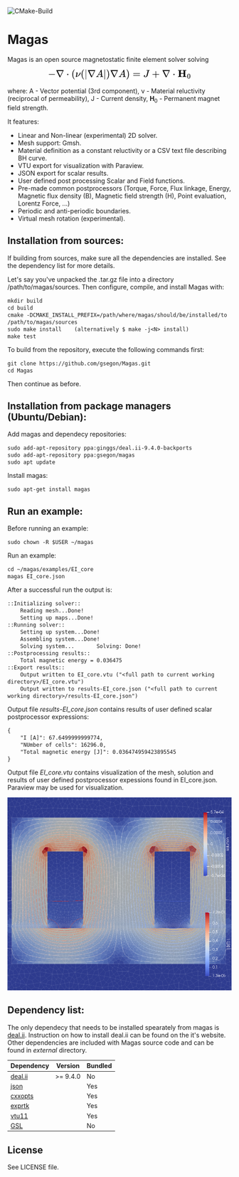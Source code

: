 ![CMake-Build](https://github.com/gsegon/solver/actions/workflows/cmake.yml/badge.svg?event=push)


Magas
=====

Magas is an open source magnetostatic finite element solver solving

<p align="center">
  <img src="doc/assets/2d_problem_equation.png" />
</p>

where:
A - Vector potential (3rd component), &nu; - Material reluctivity (reciprocal of permeability), J - Current density, **H**<sub>0</sub> - Permanent magnet field strength.

It features:
- Linear and Non-linear (experimental) 2D solver.
- Mesh support: Gmsh.
- Material definition as a constant reluctivity or a CSV text file describing BH curve.
- VTU export for visualization with Paraview.
- JSON export for scalar results.
- User defined post processing Scalar and Field functions.
- Pre-made common postprocessors (Torque, Force, Flux linkage, Energy, Magnetic flux density (B), Magnetic field strength (H), Point evaluation, Lorentz Force, ...)
- Periodic and anti-periodic boundaries.
- Virtual mesh rotation (experimental).

Installation from sources:
--------------------------
If building from sources, make sure all the dependencies are installed. See the dependency list for more details.


Let's say you've unpacked the .tar.gz file into a directory /path/to/magas/sources. 
Then configure, compile, and install Magas with:

    mkdir build
    cd build
    cmake -DCMAKE_INSTALL_PREFIX=/path/where/magas/should/be/installed/to /path/to/magas/sources
    sudo make install    (alternatively $ make -j<N> install)
    make test

To build from the repository, execute the following commands first:

    git clone https://github.com/gsegon/Magas.git
    cd Magas

Then continue as before.


Installation from package managers (Ubuntu/Debian):
-----------------------------------



Add magas and dependecy repositories:

    sudo add-apt-repository ppa:ginggs/deal.ii-9.4.0-backports
    sudo add-apt-repository ppa:gsegon/magas
    sudo apt update

Install magas:

    sudo apt-get install magas

    

Run an example:
--------------

Before running an example:

    sudo chown -R $USER ~/magas
    

Run an example:

    cd ~/magas/examples/EI_core
    magas EI_core.json

After a successful run the output is:

    ::Initializing solver::
        Reading mesh...Done!
        Setting up maps...Done!
    ::Running solver::
        Setting up system...Done!
        Assembling system...Done!
        Solving system...       Solving: Done!
    ::Postprocessing results::
        Total magnetic energy = 0.036475
    ::Export results::
        Output written to EI_core.vtu ("<full path to current working directory>/EI_core.vtu")
        Output written to results-EI_core.json ("<full path to current working directory>/results-EI_core.json")

Output file _results-EI_core.json_ contains results of user defined scalar postprocessor expressions:

    {
        "I [A]": 67.6499999999774,
        "NUmber of cells": 16296.0,
        "Total magnetic energy [J]": 0.036474959423895545
    }

Output file _EI_core.vtu_ contains visualization of the mesh, solution and results of user defined postprocessor expessions found in EI_core.json. Paraview may be used for visualization.

<p align="center">
  <img src="doc/assets/EI_core_vtu_screenshot.png" />
</p>


Dependency list:
----------------

The only dependecy that needs to be installed spearately from magas is [deal.ii](https://www.dealii.org/). Instruction on how to install deal.ii can be found on the it's website. 
Other dependencies are included with Magas source code and can be found in _external_ directory.

| Dependency                                      | Version  | Bundled |
|-------------------------------------------------|----------|---------|
| [deal.ii](https://github.com/dealii/dealii)     | >= 9.4.0 | No      |
| [json](https://github.com/nlohmann/json)        |          | Yes     |
| [cxxopts](https://github.com/jarro2783/cxxopts) |          | Yes     |
| [exprtk](https://github.com/ArashPartow/exprtk) |          | Yes     |
| [vtu11](https://github.com/phmkopp/vtu11)       |          | Yes     |
| [GSL](https://www.gnu.org/software/gsl/)        |          | No      |

## License

See LICENSE file.


